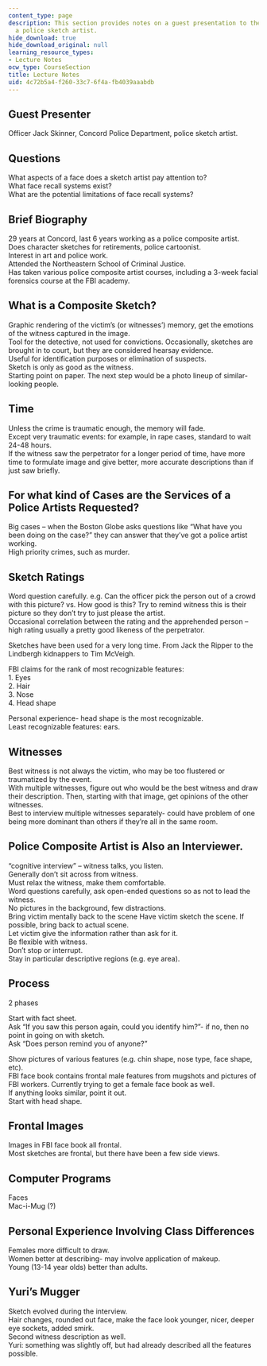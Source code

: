 ```yaml
---
content_type: page
description: This section provides notes on a guest presentation to the class from
  a police sketch artist.
hide_download: true
hide_download_original: null
learning_resource_types:
- Lecture Notes
ocw_type: CourseSection
title: Lecture Notes
uid: 4c72b5a4-f260-33c7-6f4a-fb4039aaabdb
---
```


Guest Presenter
---------------

Officer Jack Skinner, Concord Police Department, police sketch artist.

Questions
---------

What aspects of a face does a sketch artist pay attention to?  
What face recall systems exist?  
What are the potential limitations of face recall systems?

Brief Biography
---------------

29 years at Concord, last 6 years working as a police composite artist.  
Does character sketches for retirements, police cartoonist.  
Interest in art and police work.  
Attended the Northeastern School of Criminal Justice.  
Has taken various police composite artist courses, including a 3-week facial forensics course at the FBI academy.

What is a Composite Sketch?
---------------------------

Graphic rendering of the victim’s (or witnesses’) memory, get the emotions of the witness captured in the image.  
Tool for the detective, not used for convictions. Occasionally, sketches are brought in to court, but they are considered hearsay evidence.  
Useful for identification purposes or elimination of suspects.  
Sketch is only as good as the witness.  
Starting point on paper. The next step would be a photo lineup of similar-looking people.

Time
----

Unless the crime is traumatic enough, the memory will fade.  
Except very traumatic events: for example, in rape cases, standard to wait 24-48 hours.  
If the witness saw the perpetrator for a longer period of time, have more time to formulate image and give better, more accurate descriptions than if just saw briefly.

For what kind of Cases are the Services of a Police Artists Requested?
----------------------------------------------------------------------

Big cases – when the Boston Globe asks questions like “What have you been doing on the case?” they can answer that they’ve got a police artist working.  
High priority crimes, such as murder.

Sketch Ratings
--------------

Word question carefully. e.g. Can the officer pick the person out of a crowd with this picture? vs. How good is this? Try to remind witness this is their picture so they don’t try to just please the artist.  
Occasional correlation between the rating and the apprehended person – high rating usually a pretty good likeness of the perpetrator.

Sketches have been used for a very long time. From Jack the Ripper to the Lindbergh kidnappers to Tim McVeigh.

FBI claims for the rank of most recognizable features:  
1\. Eyes  
2\. Hair  
3\. Nose  
4\. Head shape

Personal experience- head shape is the most recognizable.  
Least recognizable features: ears.

Witnesses
---------

Best witness is not always the victim, who may be too flustered or traumatized by the event.  
With multiple witnesses, figure out who would be the best witness and draw their description. Then, starting with that image, get opinions of the other witnesses.  
Best to interview multiple witnesses separately- could have problem of one being more dominant than others if they’re all in the same room.

Police Composite Artist is Also an Interviewer.
-----------------------------------------------

“cognitive interview” – witness talks, you listen.  
Generally don’t sit across from witness.  
Must relax the witness, make them comfortable.  
Word questions carefully, ask open-ended questions so as not to lead the witness.  
No pictures in the background, few distractions.  
Bring victim mentally back to the scene Have victim sketch the scene. If possible, bring back to actual scene.  
Let victim give the information rather than ask for it.  
Be flexible with witness.  
Don’t stop or interrupt.  
Stay in particular descriptive regions (e.g. eye area).

Process
-------

2 phases

Start with fact sheet.  
Ask “If you saw this person again, could you identify him?”- if no, then no point in going on with sketch.  
Ask “Does person remind you of anyone?”

Show pictures of various features (e.g. chin shape, nose type, face shape, etc).  
FBI face book contains frontal male features from mugshots and pictures of FBI workers. Currently trying to get a female face book as well.  
If anything looks similar, point it out.  
Start with head shape.

Frontal Images
--------------

Images in FBI face book all frontal.  
Most sketches are frontal, but there have been a few side views.

Computer Programs
-----------------

Faces  
Mac-i-Mug (?)

Personal Experience Involving Class Differences
-----------------------------------------------

Females more difficult to draw.  
Women better at describing- may involve application of makeup.  
Young (13-14 year olds) better than adults.

Yuri’s Mugger
-------------

Sketch evolved during the interview.  
Hair changes, rounded out face, make the face look younger, nicer, deeper eye sockets, added smirk.  
Second witness description as well.  
Yuri: something was slightly off, but had already described all the features possible.
